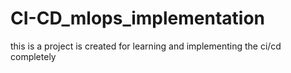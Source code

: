 # CI-CD_mlops_implementation
this is a project is created for learning and implementing the ci/cd completely
